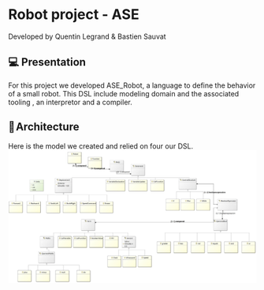 # Robot project - ASE

Developed by Quentin Legrand & Bastien Sauvat

## 💻 Presentation

For this project we developed ASE_Robot, a language to define the behavior of a small robot.
This DSL include modeling domain and the associated tooling , an interpretor and a compiler. 

## 🔨 Architecture

Here is the model we created and relied on four our DSL.
<img src="model.png">